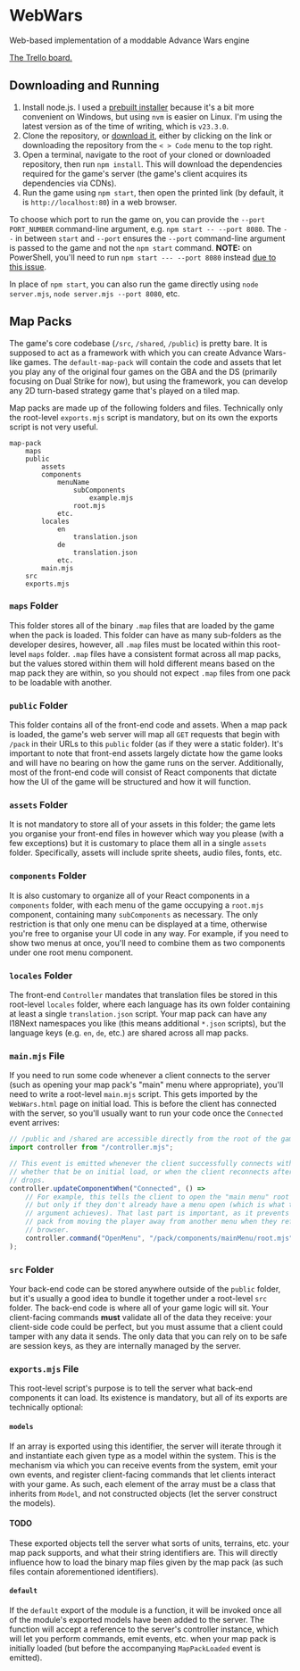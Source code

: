# WebWars

Web-based implementation of a moddable Advance Wars engine

[The Trello board.](https://trello.com/b/oEdX3SEL/web-wars)

## Downloading and Running

1. Install node.js. I used a [prebuilt installer](https://nodejs.org/en/download/prebuilt-installer) because it's a bit more convenient on Windows, but using `nvm` is easier on Linux. I'm using the latest version as of the time of writing, which is `v23.3.0`.
2. Clone the repository, or [download it](https://github.com/CasualYT31/WebWars/archive/refs/heads/main.zip), either by clicking on the link or downloading the repository from the `< > Code` menu to the top right.
3. Open a terminal, navigate to the root of your cloned or downloaded repository, then run `npm install`. This will download the dependencies required for the game's server (the game's client acquires its dependencies via CDNs).
4. Run the game using `npm start`, then open the printed link (by default, it is `http://localhost:80`) in a web browser.

To choose which port to run the game on, you can provide the `--port PORT_NUMBER` command-line argument, e.g. `npm start -- --port 8080`. The `--` in between `start` and `--port` ensures the `--port` command-line argument is passed to the game and not the `npm start` command. **NOTE:** on PowerShell, you'll need to run `npm start --- --port 8080` instead [due to this issue](https://github.com/npm/cli/issues/3136#issuecomment-925352743).

In place of `npm start`, you can also run the game directly using `node server.mjs`, `node server.mjs --port 8080`, etc.

## Map Packs

The game's core codebase (`/src`, `/shared`, `/public`) is pretty bare. It is supposed to act as a framework with which you can create Advance Wars-like games. The `default-map-pack` will contain the code and assets that let you play any of the original four games on the GBA and the DS (primarily focusing on Dual Strike for now), but using the framework, you can develop any 2D turn-based strategy game that's played on a tiled map.

Map packs are made up of the following folders and files. Technically only the root-level `exports.mjs` script is mandatory, but on its own the exports script is not very useful.

```
map-pack
    maps
    public
        assets
        components
            menuName
                subComponents
                    example.mjs
                root.mjs
            etc.
        locales
            en
                translation.json
            de
                translation.json
            etc.
        main.mjs
    src
    exports.mjs
```

### `maps` Folder

This folder stores all of the binary `.map` files that are loaded by the game when the pack is loaded. This folder can have as many sub-folders as the developer desires, however, all `.map` files must be located within this root-level `maps` folder. `.map` files have a consistent format across all map packs, but the values stored within them will hold different means based on the map pack they are within, so you should not expect `.map` files from one pack to be loadable with another.

### `public` Folder

This folder contains all of the front-end code and assets. When a map pack is loaded, the game's web server will map all `GET` requests that begin with `/pack` in their URLs to this `public` folder (as if they were a static folder). It's important to note that front-end assets largely dictate how the game looks and will have no bearing on how the game runs on the server. Additionally, most of the front-end code will consist of React components that dictate how the UI of the game will be structured and how it will function.

### `assets` Folder

It is not mandatory to store all of your assets in this folder; the game lets you organise your front-end files in however which way you please (with a few exceptions) but it is customary to place them all in a single `assets` folder. Specifically, assets will include sprite sheets, audio files, fonts, etc.

### `components` Folder

It is also customary to organize all of your React components in a `components` folder, with each menu of the game occupying a `root.mjs` component, containing many `subComponents` as necessary. The only restriction is that only one menu can be displayed at a time, otherwise you're free to organise your UI code in any way. For example, if you need to show two menus at once, you'll need to combine them as two components under one root menu component.

### `locales` Folder

The front-end `Controller` mandates that translation files be stored in this root-level `locales` folder, where each language has its own folder containing at least a single `translation.json` script. Your map pack can have any I18Next namespaces you like (this means additional `*.json` scripts), but the language keys (e.g. `en`, `de`, etc.) are shared across all map packs.

### `main.mjs` File

If you need to run some code whenever a client connects to the server (such as opening your map pack's "main" menu where appropriate), you'll need to write a root-level `main.mjs` script. This gets imported by the `WebWars.html` page on initial load. This is before the client has connected with the server, so you'll usually want to run your code once the `Connected` event arrives:

```js
// /public and /shared are accessible directly from the root of the game's URL (/).
import controller from "/controller.mjs";

// This event is emitted whenever the client successfully connects with the server,
// whether that be on initial load, or when the client reconnects after connection
// drops.
controller.updateComponentWhen("Connected", () =>
    // For example, this tells the client to open the "main menu" root component,
    // but only if they don't already have a menu open (which is what the false
    // argument achieves). That last part is important, as it prevents the map
    // pack from moving the player away from another menu when they refresh the
    // browser.
    controller.command("OpenMenu", "/pack/components/mainMenu/root.mjs", false)
);
```

### `src` Folder

Your back-end code can be stored anywhere outside of the `public` folder, but it's usually a good idea to bundle it together under a root-level `src` folder. The back-end code is where all of your game logic will sit. Your client-facing commands **must** validate all of the data they receive: your client-side code could be perfect, but you must assume that a client could tamper with any data it sends. The only data that you can rely on to be safe are session keys, as they are internally managed by the server.

### `exports.mjs` File

This root-level script's purpose is to tell the server what back-end components it can load. Its existence is mandatory, but all of its exports are technically optional:

#### `models`

If an array is exported using this identifier, the server will iterate through it and instantiate each given type as a model within the system. This is the mechanism via which you can receive events from the system, emit your own events, and register client-facing commands that let clients interact with your game. As such, each element of the array must be a class that inherits from `Model`, and not constructed objects (let the server construct the models).

#### TODO

These exported objects tell the server what sorts of units, terrains, etc. your map pack supports, and what their string identifiers are. This will directly influence how to load the binary map files given by the map pack (as such files contain aforementioned identifiers).

#### `default`

If the `default` export of the module is a function, it will be invoked once all of the module's exported models have been added to the server. The function will accept a reference to the server's controller instance, which will let you perform commands, emit events, etc. when your map pack is initially loaded (but before the accompanying `MapPackLoaded` event is emitted).
